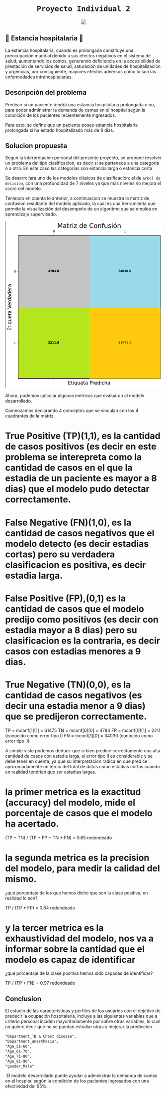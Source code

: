 # <h1 align="center">**`Proyecto Individual 2`**

<p align="center">
<img src="https://www.mapfreglobalrisks.com/media/Imagen-Portada-adaptada-1-2.jpg"   
>
</p>

## 🏥 **Estancia hospitalaria** 🏥

La estancia hospitalaria, cuando es prolongada constituye una preocupación mundial debido a sus efectos negativos en el sistema de salud, aumentando los costos, generando deficiencia en la accesibilidad de prestación de servicios de salud, saturación de unidades de hospitalización y urgencias, por consiguiente, mayores efectos adversos como lo son las enfermedades intrahospitalarias.
​
## **Descripción del problema**

Predecir si un paciente tendrá una estancia hospitalaria prolongada o no, para poder administrar la demanda de camas en el hospital según la condición de los pacientes recientemente ingresados. 

Para esto, se define que un paciente posee estancia hospitalaria prolongada si ha estado hospitalizado más de 8 días. 

## **Solucion propuesta**

Segun la interpretacion personal del presente proyecto, se propone resolver un problema del tipo clasificacion, es decir si se pertenece a una categoria o a otra. En este caso las categorias son estancia larga o estancia corta.

Se desarrollara uno de los modelos clásicos de clasificación: el de `árbol de decisión`, con una profundidad de 7 niveles ya que mas niveles no mejora el score del modelo.

Teniendo en cuenta lo anterior, a continuacion se muestra la matriz de confusion resultante del modelo aplicado, la cual es una herramienta que permite la visualización del desempeño de un algoritmo que se emplea en aprendizaje supervisado.

<p align="center">
<img src="_src\assets\Untitled.png"   
>
</p>

Ahora, podemos calcular algunas metricas que evaluaran al modelo desarrollado.

Comenzamos declarando 4 conceptos que se vinculan con los 4 cuadrantes de la matriz.

 # True Positive (TP)(1,1), es la cantidad de casos positivos (es decir en este problema se interepreta como la cantidad de casos en el que la estadia de un paciente es mayor a 8 dias) que el modelo pudo detectar correctamente.
 
 # False Negative (FN)(1,0), es la cantidad de casos negativos que el modelo detecto (es decir estadias cortas) pero su verdadera clasificacion es positiva, es decir estadia larga. 
 
 # False Positive (FP),(0,1) es la cantidad de casos que el modelo predijo como positivos (es decir con estadia mayor a 8 dias) pero su clasificacion es la contraria, es decir casos con estadias menores a 9 dias. 
 
 # True Negative (TN)(0,0), es la cantidad de casos negativos (es decir una estadia menor a 9 dias) que se predijeron correctamente.  

TP = mconf[1][1] = 61475
TN = mconf[0][0] = 4784 
FP = mconf[0][1] = 2211 (conocido como error tipo I)
FN = mconf[1][0] = 34030 (conocido como error tipo II)

A simple viste podemos deducir que si bien predice correctamente una alta cantidad de casos con estadia larga, el error tipo II es considerable y se debe tener en cuenta, ya que su interpretacion radica en que predice aproximadamente un tercio del total de datos como estadias cortas cuando en realidad tendrian que ser estadias largas.

# la primer metrica es la exactitud (accuracy) del modelo, mide el porcentaje de casos que el modelo ha acertado.
 
 (TP + TN) / (TP + FP + TN + FN) = 0.65 redondeado

# la segunda metrica es la precision del modelo, para medir la calidad del mismo. 
 
 ¿qué porcentaje de los que hemos dicho que son la clase positiva, en realidad lo son?

 TP / (TP + FP) = 0.64 redondeado

# y la tercer metrica es la exhaustividad del modelo, nos va a informar sobre la cantidad que el modelo es capaz de identificar
 
 ¿qué porcentaje de la clase positiva hemos sido capaces de identificar? 
 
 TP / (TP + FN) = 0.97 redondeado

## **Conclusion**

El estudio de las características y perfiles de los usuarios con el objetivo de predecir la ocupación hospitalaria, incluye a las siguientes variables que a criterio personal inciden mayoritariamente por sobre otras variables, lo cual no quiere decir que no se puedan estudiar otras y mejorar la prediccion.
     
    "Department_TB & Chest disease",
    "Department_anesthesia",
    "Age_51-60",
    "Age_61-70",
    "Age_71-80",
    "Age_81-90",
    "gender_Male"
​
El modelo desarrollado puede ayudar a administrar la demanda de camas en el hospital según la condición de los pacientes ingresados con una efectividad del 65%.
